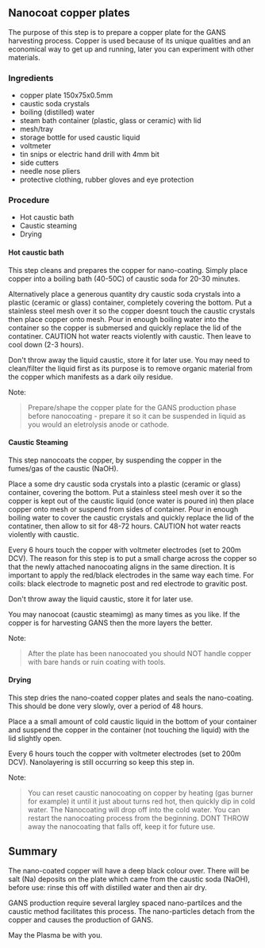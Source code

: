 ## Nanocoat copper plates

The purpose of this step is to prepare a copper plate for the GANS harvesting process.  Copper is used because of its unique qualities and an economical way to get up and running, later you can experiment with other materials.

### Ingredients
  - copper plate 150x75x0.5mm
  - caustic soda crystals
  - boiling (distilled) water
  - steam bath container (plastic, glass or ceramic) with lid
  - mesh/tray
  - storage bottle for used caustic liquid
  - voltmeter
  - tin snips or electric hand drill with 4mm bit
  - side cutters
  - needle nose pliers
  - protective clothing, rubber gloves and eye protection

### Procedure
* Hot caustic bath
* Caustic steaming
* Drying

#### Hot caustic bath
This step cleans and prepares the copper for nano-coating.  Simply place copper into a boiling bath (40-50C) of caustic soda for 20-30 minutes.

Alternatively place a generous quantity dry caustic soda crystals into a plastic (ceramic or glass) container, completely covering the bottom.  Put a stainless steel mesh over it so the copper doesnt touch the caustic crystals then place copper onto mesh. Pour in enough boiling water into the container so the copper is submersed and quickly replace the lid of the contatiner.  CAUTION hot water reacts violently with caustic.  Then leave to cool down (2-3 hours).

Don't throw away the liquid caustic, store it for later use.  You may need to clean/filter the liquid first as its purpose is to remove organic material from the copper which manifests as a dark oily residue.

Note: 
> Prepare/shape the copper plate for the GANS production phase before nanocoating - prepare it so it can be suspended in liquid as you would an eletrolysis anode or cathode.

#### Caustic Steaming
This step nanocoats the copper, by suspending the copper in the fumes/gas of the caustic (NaOH).

Place a some dry caustic soda crystals into a plastic (ceramic or glass) container, covering the bottom.  Put a stainless steel mesh over it so the copper is kept out of the caustic liquid (once water is poured in) then place copper onto mesh or suspend from sides of container.  Pour in enough boiling water to cover the caustic crystals and quickly replace the lid of the contatiner, then allow to sit for 48-72 hours.  CAUTION hot water reacts violently with caustic.

Every 6 hours touch the copper with voltmeter electrodes (set to 200m DCV).  The reason for this step is to put a small charge across the copper so that the newly attached nanocoating aligns in the same direction. It is important to apply the red/black electrodes in the same way each time.  For coils: black electrode to magnetic post and red electrode to gravitic post.

Don't throw away the liquid caustic, store it for later use.

You may nanocoat (caustic steamimg) as many times as you like.  If the copper is for harvesting GANS then the more layers the better.

Note: 
> After the plate has been nanocoated you should NOT handle copper with bare hands or ruin coating with tools.  

#### Drying
This step dries the nano-coated copper plates and seals the nano-coating.  This should be done very slowly, over a period of 48 hours. 

Place a a small amount of cold caustic liquid in the bottom of your container and suspend the copper in the container (not touching the liquid) with the lid slightly open.

Every 6 hours touch the copper with voltmeter electrodes (set to 200m DCV).  Nanolayering is still occurring so keep this step in.

Note: 
> You can reset caustic nanocoating on copper by heating (gas burner for example) it until it just about turns red hot, then quickly dip in cold water.  The Nanocoating will drop off into the cold water.  You can restart the nanocoating process from the beginning.  DONT THROW away the nanocoating that falls off, keep it for future use.

## Summary
The nano-coated copper will have a deep black colour over.  There will be salt (Na) deposits on the plate which came from the caustic soda (NaOH), before use: rinse this off with distilled water and then air dry.

GANS production require several largley spaced nano-partilces and the caustic method facilitates this process.  The nano-particles detach from the copper and causes the production of GANS.

May the Plasma be with you.

